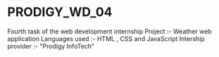# PRODIGY_WD_04
Fourth task of the web development internship
Project :- Weather web application
Languages used :- HTML , CSS and JavaScript
Intership provider :- "Prodigy InfoTech"
